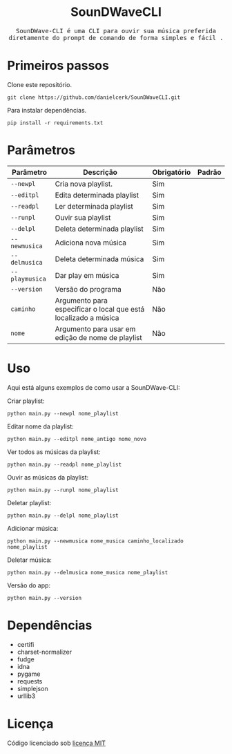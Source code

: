 <div align='center'>
  <h1>SounDWaveCLI</h1>
  <p>
     <samp>
       SounDWave-CLI é uma CLI para ouvir sua música
    	preferida diretamente do prompt de comando de 
    	forma simples e fácil .
     </samp>
   </p> 
</div>

# Primeiros passos

Clone este repositório.

```
git clone https://github.com/danielcerk/SounDWaveCLI.git
```

Para instalar dependências.

```
pip install -r requirements.txt
```

# Parâmetros


| Parâmetro | Descrição | Obrigatório | Padrão |
| --- | --- | --- | --- |
| `--newpl` | Cria nova playlist. | Sim | |
| `--editpl` | Edita determinada playlist | Sim | |
| `--readpl` | Ler determinada playlist | Sim | |
| `--runpl` | Ouvir sua playlist | Sim | |
| `--delpl` | Deleta determinada playlist | Sim | |
| `--newmusica` | Adiciona nova música | Sim | |
| `--delmusica` | Deleta determinada música | Sim | |
| `--playmusica` | Dar play em música | Sim | |
| `--version` | Versão do programa | Não | |
| `caminho` | Argumento para especificar o local que está localizado a música | Não | |
| `nome` | Argumento para usar em edição de nome de playlist | Não | |


# Uso

Aqui está alguns exemplos de como usar a SounDWave-CLI:

Criar playlist:

```
python main.py --newpl nome_playlist
```

Editar nome da playlist:

```
python main.py --editpl nome_antigo nome_novo
```

Ver todos as músicas da playlist:

```
python main.py --readpl nome_playlist
```

Ouvir as músicas da playlist:

```
python main.py --runpl nome_playlist
```

Deletar playlist:

```
python main.py --delpl nome_playlist
```

Adicionar música:

```
python main.py --newmusica nome_musica caminho_localizado nome_playlist
```

Deletar música:

```
python main.py --delmusica nome_musica nome_playlist
```

Versão do app:

```
python main.py --version
```

# Dependências

- certifi
- charset-normalizer
- fudge
- idna
- pygame
- requests
- simplejson
- urllib3


# Licença
<p>Código licenciado sob <a href=''> licença MIT</a></p>
